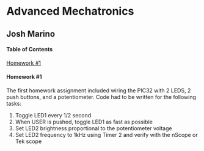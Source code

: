 Advanced Mechatronics
=============================================

Josh Marino 
---------------------------------------------


#### Table of Contents ####
[Homework #1](#hw1)


#### Homework #1  <a name="hw1"></a>
The first homework assignment included wiring the PIC32 with 2 LEDS, 2 push buttons, and a potentiometer. Code had to be written for the following tasks:

1. Toggle LED1 every 1/2 second
2. When USER is pushed, toggle LED1 as fast as possible
3. Set LED2 brightness proportional to the potentiometer voltage
4. Set LED2 frequency to 1kHz using Timer 2 and verify with the nScope or Tek scope
